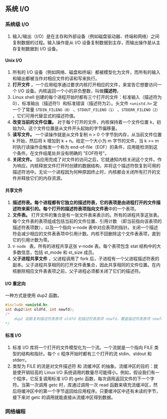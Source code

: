 ## 系统 I/O

### 系统级 I/O

1. 输入/输出（I/O）是在主存和外部设备（例如磁盘驱动器、终端和网络）之间复制数据的过程。输入操作是从 I/O 设备复制数据到主存，而输出操作是从主存复制数据到 I/O 设备。

#### Unix I/O

1. 所有的 I/O 设备（例如网络、磁盘和终端）都被模型化为文件，而所有的输入和输出都被当作对相应文件的读和写来执行。
2. **打开文件** 。一个应用程序通过要求内核打开相应的文件，来宣告它想要访问一个 I/O 设备。内核返回一个小的非负整数，叫做**描述符**。
3. Linux shell 创建的每个进程开始时都有三个打开的文件：标准输入（描述符为0）、标准输出（描述符1）和标准错误（描述符为2）。头文件 `<unistd.h>` 定一个了常量 `STDIN_FILENO（0）` 、`STDOUT_FILENO（1）` 、`STDERR_FILENO（2）` ，它们可用代替显式的描述符值。
4. **改变当前的文件位置。** 对于每个打开的文件，内核保持着一个文件位置 k，初始为0。这个文件位置是从文件开头起始的字节偏移量。
5. **读写文件。** 一个读操作就是从文件复制 n > 0 个字节到内存，从当前文件位置 k 开始，然后将 k 增加到 k + n。给定一个大小为 m 字节的文件，当 k >= m 时执行读操作会触发一个称为 end-of-file（EOF）的条件，应用能检测到这个条件。在文件结尾处并没有明确的 "EOF符号"。
6. **关闭文件。** 当应用完成了对文件的访问之后，它就通知内核关闭这个文件。作为响应，内核释放文件打开时创建的数据结构，并将这个描述符恢复到可用的描述符池中。无论一个进程因为何种原因终止时，内核都会关闭所有打开的文件并释放它们的内存资源。

#### 共享文件

1. **描述符表。**每个进程都有它独立的描述符表，它的表项是由进程打开的文件描述符来索引的。每个打开的描述符表项指向**文件表**中的一个表项。
2. **文件表。** 打开文件的集合是有一张文件表来表示的。所有的进程共享这张表。每个文件表的表项组成包括当前的文件位置、引用计数 （即当前指向该表项的描述符表项数），以及一个指向 v-node 表中对应表项的指针。关闭一个描述符会减少相应的文件表表项中引用计数。内核不回删除这个文件表表项，直到它的引用计数为零。
3. `V-node ` 表。所有的进程共享这张 v-node 表。每个表项包含 stat 结构中的大多数信息，包括 st_mode 和 st_size 成员。
4. **父子进程共享文件** ，父进程调用了 fork 后，子进程有一个父进程描述符表的副本。父子进程共享相同的打开文件表集合，因此共享相同的文件位置。在内核删除相应文件表表项之前，父子进程必须都关闭了它们的描述符。

#### I/O 重定向

一种方式是使用 dup2 函数。

```c
#include <unistd.h>
int dup2(int oldfd, int newfd);
/*
	dup2 函数复制描述符表表项 oldfd 到描述符表表项 newfd，覆盖描述符表表项 newfd 以前的内容。如果 newfd 已经打开了，dup2 会在复制 oldfd 之前关闭 newfd。
*/
```

#### 标准 I/O

1. 标准 I/O 库将一个打开的文件模型化为一个流。一个流就是一个指向 FILE 类型的结构和指针。每个 c 程序开始时都有三个打开的流 stdin、stdout 和 stderr。
2. 类型为 FILE 的流是对文件描述符 和 流缓冲区 的抽象。流缓冲区的目的：就是使开销较高的 Linux I/O 系统调用的数量尽可能得小。例如，假设我们有一个程序，它反复调用标准 I/O 的 getc 函数，每次调用返回文件的下一个字符。当第一次调用 getc 时，库通过调用一次 read 函数来填充流缓冲区，然后将缓冲区中的第一个字节返回给应用程序。只要缓冲区中还有未读的字节，接下来对 getc 的调用就能直接从流缓冲区得到数据。

### 网络编程

